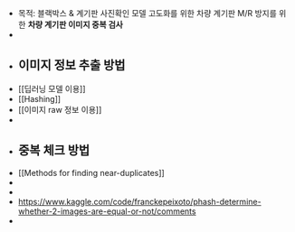 - 목적: 블랙박스 & 계기판 사진확인 모델 고도화를 위한 차량 계기판 M/R 방지를 위한 **차량 계기판 이미지 중복 검사**
-
- ## 이미지 정보 추출 방법
- [[딥러닝 모델 이용]]
- [[Hashing]]
- [[이미지 raw 정보 이용]]
-
- ## 중복 체크 방법
- [[Methods for finding near-duplicates]]
-
-
- https://www.kaggle.com/code/franckepeixoto/phash-determine-whether-2-images-are-equal-or-not/comments
-